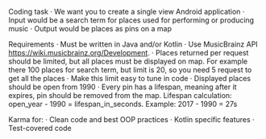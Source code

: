 Coding task
·         We want you to create a single view Android application
·         Input would be a search term for places used for performing or producing music
·         Output would be places as pins on a map

Requirements
·         Must be written in Java and/or Kotlin
·         Use MusicBrainz API https://wiki.musicbrainz.org/Development.
·         Places returned per request should be limited, but all places must be displayed on map. For example there 100 places for search term, but limit is 20, so you need 5 request to get all the places
·         Make this limit easy to tune in code
·         Displayed places should be open from 1990
·         Every pin has a lifespan, meaning after it expires, pin should be removed from the map. Lifespan calculation: open_year - 1990 = lifespan_in_seconds. Example: 2017 - 1990 = 27s

Karma for:
·         Clean code and best OOP practices
·         Kotlin specific features
·         Test-covered code
